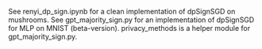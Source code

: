 See renyi_dp_sign.ipynb for a clean implementation of dpSignSGD on mushrooms.
See gpt_majority_sign.py for an implementation of dpSignSGD for MLP on MNIST (beta-version). privacy_methods is a helper module for gpt_majority_sign.py.